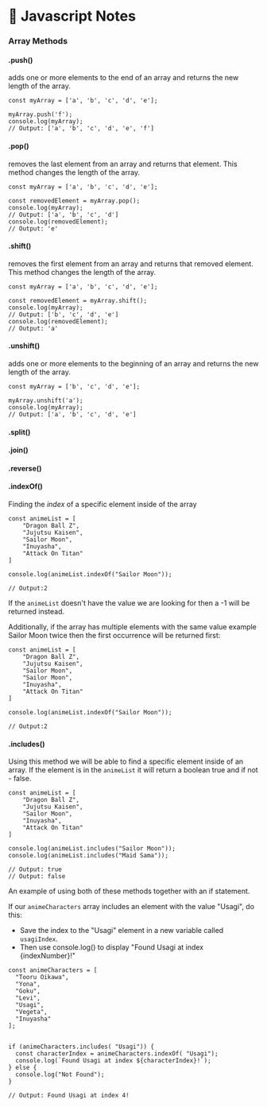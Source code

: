# :memo: Javascript Notes

###  Array Methods

#### .push()

adds one or more elements to the end of an array and returns the new length of the array.

```
const myArray = ['a', 'b', 'c', 'd', 'e'];

myArray.push('f');
console.log(myArray); 
// Output: ['a', 'b', 'c', 'd', 'e', 'f']
```


#### .pop()
removes the last element from an array and returns that element. This method changes the length of the array.

```
const myArray = ['a', 'b', 'c', 'd', 'e'];

const removedElement = myArray.pop();
console.log(myArray); 
// Output: ['a', 'b', 'c', 'd']
console.log(removedElement); 
// Output: 'e'
```

#### .shift()
removes the first element from an array and returns that removed element. This method changes the length of the array.

```
const myArray = ['a', 'b', 'c', 'd', 'e'];

const removedElement = myArray.shift();
console.log(myArray); 
// Output: ['b', 'c', 'd', 'e']
console.log(removedElement); 
// Output: 'a'
```

#### .unshift()
adds one or more elements to the beginning of an array and returns the new length of the array.

```
const myArray = ['b', 'c', 'd', 'e'];

myArray.unshift('a');
console.log(myArray); 
// Output: ['a', 'b', 'c', 'd', 'e']
```

#### .split() 


#### .join()


#### .reverse()


#### .indexOf()
Finding the *index* of a specific element inside of the array 

```
const animeList = [
    "Dragon Ball Z",
    "Jujutsu Kaisen",
    "Sailor Moon",
    "Inuyasha",
    "Attack On Titan"
]

console.log(animeList.indexOf("Sailor Moon"));

// Output:2
```
If the `animeList` doesn't have the value we are looking for then a -1 will be returned instead.

Additionally, if the array has multiple elements with the same value example Sailor Moon twice then the first occurrence will be returned first:

```
const animeList = [
    "Dragon Ball Z",
    "Jujutsu Kaisen",
    "Sailor Moon",
    "Sailor Moon",
    "Inuyasha",
    "Attack On Titan"
]

console.log(animeList.indexOf("Sailor Moon"));

// Output:2
```

#### .includes()

Using this method we will be able to find a specific element inside of an array. If the element is in the `animeList` it will return a boolean true and if not - false. 


```
const animeList = [
    "Dragon Ball Z",
    "Jujutsu Kaisen",
    "Sailor Moon",
    "Inuyasha",
    "Attack On Titan"
]

console.log(animeList.includes("Sailor Moon"));
console.log(animeList.includes("Maid Sama"));

// Output: true
// Output: false
```

An example of using both of these methods together with an if statement. 

If our `animeCharacters` array includes an element with the value "Usagi", do this: 
- Save the index to the "Usagi" element in a new variable called `usagiIndex`.
- Then use console.log() to display "Found Usagi at index {indexNumber}!"

```
const animeCharacters = [
  "Tooru Oikawa",
  "Yona",
  "Goku",
  "Levi",
  "Usagi", 
  "Vegeta",
  "Inuyasha"
];


if (animeCharacters.includes( "Usagi")) {
  const characterIndex = animeCharacters.indexOf( "Usagi");
  console.log(`Found Usagi at index ${characterIndex}!`);
} else {
  console.log("Not Found");
}

// Output: Found Usagi at index 4!
```

